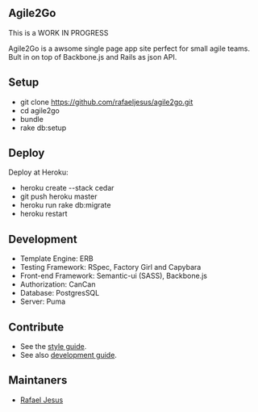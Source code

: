 Agile2Go
--------

This is a WORK IN PROGRESS

Agile2Go is a awsome single page app site perfect for small agile teams.
Bult in on top of Backbone.js and Rails as json API.

Setup
-----

* git clone https://github.com/rafaeljesus/agile2go.git
* cd agile2go
* bundle
* rake db:setup

Deploy
------

Deploy at Heroku:

* heroku create --stack cedar
* git push heroku master
* heroku run rake db:migrate
* heroku restart

Development
-----------

* Template Engine: ERB
* Testing Framework: RSpec, Factory Girl and Capybara
* Front-end Framework: Semantic-ui (SASS), Backbone.js
* Authorization: CanCan
* Database: PostgresSQL
* Server: Puma

Contribute
----------

* See the [style guide](https://github.com/copycopter/style-guide).
* See also [development guide](https://github.com/thoughtbot/guides).

Maintaners
----------

* [Rafael Jesus](https://github.com/rafaeljesus)
